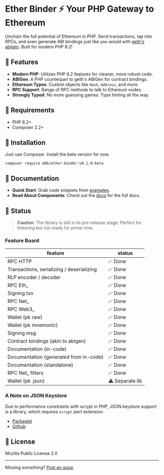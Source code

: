 # Ether Binder ⚡ Your PHP Gateway to Ethereum

Unchain the full potential of Ethereum in PHP. Send transactions, tap into RPCs, and even generate ABI bindings just
like you would with [geth's abigen](https://geth.ethereum.org/docs/tools/abigen). Built for modern PHP 8.2!

## 🚀 Features
- **Modern PHP**: Utilizes PHP 8.2 features for cleaner, more robust code.
- **ABIGen**: A PHP counterpart to geth's ABIGen for contract bindings.
- **Ethereum Types**: Custom objects like `Hash`, `Address`, and more.
- **RPC Support**: Range of RPC methods to talk to Ethereum nodes.
- **Strongly Typed**: No more guessing games. Type hinting all the way.

## 🔧 Requirements
- PHP 8.2+
- Composer 2.2+

## 💾 Installation

Just use Composer. Install the beta version for now.

```shell
composer require m8b/ether-binder:v0.1.0-beta
```

## 📖 Documentation

- **Quick Start**: Grab code snippets from [examples](examples).
- **Read About Components**: Check out the [docs](https://m8b-dev.github.io/ether-binder/) for the full docs.

## 🚧 Status

> **Caution**: The library is still in its pre-release stage. Perfect for tinkering but not ready for prime time.

### Feature Board

| feature                                   | status          |
|-------------------------------------------|-----------------|
| RPC HTTP                                  | ✅ Done          |
| Transactions, serializing / deserializing | ✅ Done          |
| RLP encoder / decoder                     | ✅ Done          |
| RPC Eth_                                  | ✅ Done          |
| Signing txn                               | ✅ Done          |
| RPC Net_                                  | ✅ Done          |
| RPC Web3_                                 | ✅ Done          |
| Wallet (pk raw)                           | ✅ Done          |
| Wallet (pk mnemonic)                      | ✅ Done          |
| Signing msg                               | ✅ Done          |
| Contract bindings (akin to abigen)        | ✅ Done          |
| Documentation (in-code)                   | ✅ Done          |
| Documentation (generated from in-code)    | ✅ Done          |
| Documentation (standalone)                | ✅ Done          |
| RPC Net_ filters                          | ✅ Done          |
| Wallet (pk .json)                         | ⚠️ Separate lib |

### A Note on JSON Keystore

Due to performance constraints with scrypt in PHP, JSON keystore support is a library, which requires `scrypt` pecl extension.
- [Packagist](https://packagist.org/packages/m8b/ethbnd-keystore)
- [Github](https://github.com/m8b-dev/ether-binder-json-keystore)

## 📜 License
Mozilla Public License 2.0

---

Missing something? [Post an issue](https://github.com/m8b-dev/ether-binder/issues).

